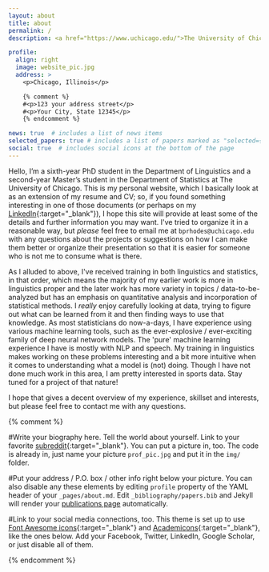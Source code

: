 ```yaml
---
layout: about
title: about
permalink: /
description: <a href="https://www.uchicago.edu/">The University of Chicago</a>. Department of Linguistics. Department of Statistics.

profile:
  align: right
  image: website_pic.jpg
  address: >
    <p>Chicago, Illinois</p>

    {% comment %}
    #<p>123 your address street</p>
    #<p>Your City, State 12345</p>
    {% endcomment %}

news: true  # includes a list of news items
selected_papers: true # includes a list of papers marked as "selected={true}"
social: true  # includes social icons at the bottom of the page
---
```


Hello, I’m a sixth-year PhD student in the Department of Linguistics and a second-year Master’s student in the Department of Statistics at The University of Chicago. This is my personal website, which I basically look at as an extension of my resume and CV; so, if you found something interesting in one of those documents (or perhaps on my [LinkedIn](https://linkedin.com/rhodb){:target="\_blank"}), I hope this site will provide at least some of the details and further information you may want. I've tried to organize it in a reasonable way, but *please* feel free to email me at `bprhodes@uchicago.edu` with any questions about the projects or suggestions on how I can make them better or organize their presentation so that it is easier for someone who is not me to consume what is there. 

As I alluded to above, I've received training in both linguistics and statistics, in that order, which means the majority of my earlier work is more in linguistics proper and the later work has more variety in topics / data-to-be-analyzed but has an emphasis on quantitative analysis and incorporation of statistical methods. I *really* enjoy carefully looking at data, trying to figure out what can be learned from it and then finding ways to use that knowledge. As most statisticians do now-a-days, I have experience using various machine learning tools, such as the ever-explosive / ever-exciting family of deep neural network models. The 'pure' machine learning experience I have is mostly with NLP and speech. My training in linguistics makes working on these problems interesting and a bit more intuitive when it comes to understanding what a model is (not) doing. Though I have not done much work in this area, I am pretty interested in sports data. Stay tuned for a project of that nature!

I hope that gives a decent overview of my experience, skillset and interests, but please feel free to contact me with any questions.

{% comment %}

#Write your biography here. Tell the world about yourself. Link to your favorite [subreddit](http://reddit.com){:target="\_blank"}. You can put a picture in, too. The code is already in, just name your picture `prof_pic.jpg` and put it in the `img/` folder.

#Put your address / P.O. box / other info right below your picture. You can also disable any these elements by editing `profile` property of the YAML header of your `_pages/about.md`. Edit `_bibliography/papers.bib` and Jekyll will render your [publications page](/al-folio/publications/) automatically.

#Link to your social media connections, too. This theme is set up to use [Font Awesome icons](http://fortawesome.github.io/Font-Awesome/){:target="\_blank"} and [Academicons](https://jpswalsh.github.io/academicons/){:target="\_blank"}, like the ones below. Add your Facebook, Twitter, LinkedIn, Google Scholar, or just disable all of them.

{% endcomment %}
